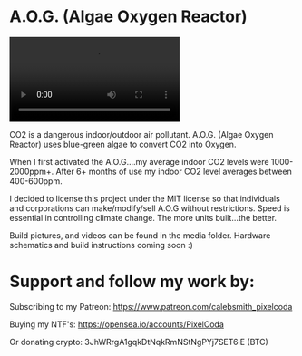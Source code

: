 # A.O.G. (Algae Oxygen Reactor)

![image info](./media/VID_20200927_114934.mp4)

CO2 is a dangerous indoor/outdoor air pollutant. A.O.G. (Algae Oxygen Reactor) uses blue-green algae to convert CO2 into Oxygen.

When I first activated the A.O.G....my average indoor CO2 levels were 1000-2000ppm+.  After 6+ months of use my indoor CO2 level averages between 400-600ppm. 

I decided to license this project under the MIT license so that individuals and corporations can make/modify/sell A.O.G without restrictions. Speed is essential in controlling climate change. The more units built...the better.

Build pictures, and videos can be found in the media folder. 
Hardware schematics and build instructions coming soon :)

# Support and follow my work by:

Subscribing to my Patreon:
https://www.patreon.com/calebsmith_pixelcoda

Buying my NTF's:
https://opensea.io/accounts/PixelCoda

Or donating crypto:
3JhWRrgA1gqkDtNqkRmNStNgPYj7SET6iE (BTC)
